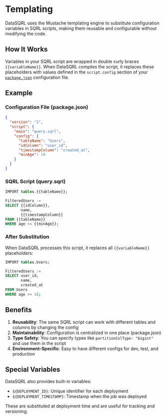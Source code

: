 # Templating

DataSQRL uses the Mustache templating engine to substitute configuration variables in SQRL scripts, making them reusable and configurable without modifying the code.

## How It Works

Variables in your SQRL script are wrapped in double curly braces `{{variableName}}`. When DataSQRL compiles the script, it replaces these placeholders with values defined in the `script.config` section of your [`package.json`](../configuration) configuration file.

## Example

### Configuration File (package.json)

```json
{
  "version": "1",
  "script": {
    "main": "query.sqrl",
    "config": {
      "tableName": "Users",
      "idColumn": "user_id",
      "timestampColumn": "created_at",
      "minAge": 18
    }
  }
}
```

### SQRL Script (query.sqrl)

```sql
IMPORT tables.{{tableName}};

FilteredUsers :=
SELECT {{idColumn}},
       name,
       {{timestampColumn}}
FROM {{tableName}}
WHERE age >= {{minAge}};
```

### After Substitution

When DataSQRL processes this script, it replaces all `{{variableName}}` placeholders:

```sql
IMPORT tables.Users;

FilteredUsers :=
SELECT user_id,
       name,
       created_at
FROM Users
WHERE age >= 18;
```

## Benefits

1. **Reusability**: The same SQRL script can work with different tables and columns by changing the config
2. **Maintainability**: Configuration is centralized in one place (package.json)
3. **Type Safety**: You can specify types like `partitionColType: "bigint"` and use them in the script
4. **Environment-Specific**: Easy to have different configs for dev, test, and production

## Special Variables

DataSQRL also provides built-in variables:
- `${DEPLOYMENT_ID}`: Unique identifier for each deployment
- `${DEPLOYMENT_TIMESTAMP}`: Timestamp when the job was deployed

These are substituted at deployment time and are useful for tracking and versioning.